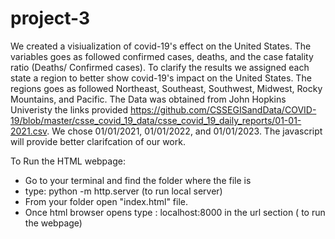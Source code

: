 # project-3

We created a visiualization of covid-19's effect on the United States. The variables goes as followed confirmed cases, deaths, 
and the case fatality ratio (Deaths/ Confirmed cases). To clarify the results we assigned each state a region 
to better show covid-19's impact on the United States. The regions goes as followed Northeast, Southeast, Southwest, Midwest, Rocky Mountains, and Pacific. The Data was obtained from John Hopkins Univeristy the links provided https://github.com/CSSEGISandData/COVID-19/blob/master/csse_covid_19_data/csse_covid_19_daily_reports/01-01-2021.csv. We chose 01/01/2021, 01/01/2022, and 01/01/2023. The javascript will provide better clarifcation of our work.

To Run the HTML webpage:

- Go to your terminal and find the folder where the file is
- type: python -m http.server (to run local server)
- From your folder open "index.html" file.
- Once html browser opens type : localhost:8000 in the url section ( to run the webpage)
